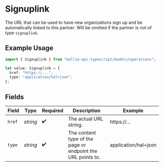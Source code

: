 # Signuplink

The URL that can be used to have new organizations sign up and be automatically linked to this
partner. Will be omitted if the partner is not of type `signuplink`.

## Example Usage

```typescript
import { Signuplink } from "mollie-api-typescript/models/operations";

let value: Signuplink = {
  href: "https://...",
  type: "application/hal+json",
};
```

## Fields

| Field                                                       | Type                                                        | Required                                                    | Description                                                 | Example                                                     |
| ----------------------------------------------------------- | ----------------------------------------------------------- | ----------------------------------------------------------- | ----------------------------------------------------------- | ----------------------------------------------------------- |
| `href`                                                      | *string*                                                    | :heavy_check_mark:                                          | The actual URL string.                                      | https://...                                                 |
| `type`                                                      | *string*                                                    | :heavy_check_mark:                                          | The content type of the page or endpoint the URL points to. | application/hal+json                                        |